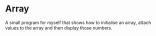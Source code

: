 # Array
A small program for myself that shows how to initialise an array, attach values to the array and then display those numbers.
